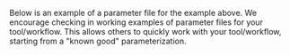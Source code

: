 Below is an example of a parameter file for the example above. We encourage checking in working examples of parameter files for your tool/workflow. This allows others to quickly work with your tool/workflow, starting from a "known good" parameterization.
